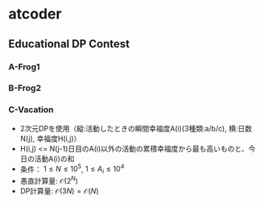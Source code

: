 # atcoder

## Educational DP Contest

### A-Frog1

### B-Frog2

### C-Vacation
- 2次元DPを使用（縦:活動したときの瞬間幸福度A(i)(3種類:a/b/c), 横:日数N(j), 幸福度H(i,j)）
- H(i,j) <= N(j-1)日目のA(i)以外の活動の累積幸福度から最も高いものと、今日の活動A(i)の和
- 条件： $1\leq N \leq 10^5$, $1 \leq A_i \leq 10^4$
- 愚直計算量: $\mathcal{O}(2^N)$
- DP計算量: $\mathcal{O}(3N)=\mathcal{O}(N)$

